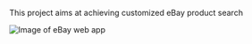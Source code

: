 This project aims at achieving customized eBay product search

![Image of eBay web app](https://rc-li.github.io/571-homeworks/webAppScreenshot.png)
